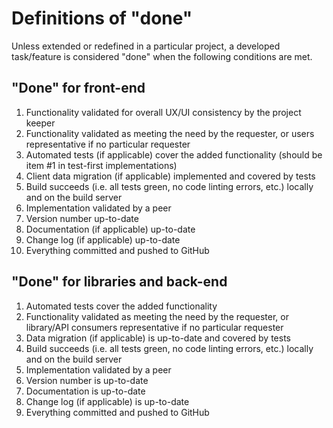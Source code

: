 # Definitions of "done"

Unless extended or redefined in a particular project, a developed task/feature is considered "done" when the following conditions are met.


## "Done" for front-end

1. Functionality validated for overall UX/UI consistency by the project keeper
2. Functionality validated as meeting the need by the requester, or users representative if no particular requester
3. Automated tests (if applicable) cover the added functionality (should be item #1 in test-first implementations)
4. Client data migration (if applicable) implemented and covered by tests
5. Build succeeds (i.e. all tests green, no code linting errors, etc.) locally and on the build server
6. Implementation validated by a peer
7. Version number up-to-date
8. Documentation (if applicable) up-to-date
9. Change log (if applicable) up-to-date
10. Everything committed and pushed to GitHub


## "Done" for libraries and back-end

1. Automated tests cover the added functionality
2. Functionality validated as meeting the need by the requester, or library/API consumers representative if no particular requester
3. Data migration (if applicable) is up-to-date and covered by tests
4. Build succeeds (i.e. all tests green, no code linting errors, etc.) locally and on the build server
5. Implementation validated by a peer
6. Version number is up-to-date
7. Documentation is up-to-date
8. Change log (if applicable) is up-to-date
9. Everything committed and pushed to GitHub
